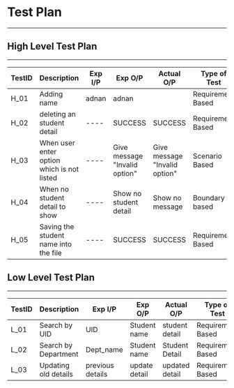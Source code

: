 # Test Plan

---

## High Level Test Plan

---

| TestID | Description                                                                                                                                  | Exp I/P | Exp O/P                       | Actual O/P                    | Type of Test      |
| ------ | -------------------------------------------------------------------------------------------------------------------------------------------- | ------- | ----------------------------- | ----------------------------- | ----------------- |
| H_01   | Adding name                                                                                                                                  | adnan   | adnan                        |                        | Requirement Based |
| H_02   | deleting an student detail                                                                                                      | ----    | SUCCESS                       | SUCCESS                       | Requirement Based |
| H_03   | When user enter option which is not listed                                                                                                   | ----    | Give message "Invalid option" | Give message "Invalid option" | Scenario Based    |
| H_04   | When no student detail to show                                                                                                               | ----    | Show no student detail       | Show no message      | Boundary based    |
| H_05   | Saving the student name into the file                                                                                      | ----    | SUCCESS                       | SUCCESS                       | Requirement Based |


## Low Level Test Plan

---

| TestID | Description                                                                                 | Exp I/P       | Exp O/P                  | Actual O/P               | Type of Test      |
| ------ | ------------------------------------------------------------------------------------------- | ------------- | ------------------------ | ------------------------ | ----------------- |
| L_01   | Search by UID           | UID       | Student name                    | student detail                 | Requirement Based |
| L_02   | Search by Department                          | Dept_name          | Student name                   | Student Detail                | Requirement Based |
| L_03   | Updating old details                                                            | previous details       | update detail                  | updated detail                   | Requirement Based |

